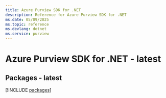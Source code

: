 ```yaml
---
title: Azure Purview SDK for .NET
description: Reference for Azure Purview SDK for .NET
ms.date: 05/09/2025
ms.topic: reference
ms.devlang: dotnet
ms.service: purview
---
```

# Azure Purview SDK for .NET - latest
## Packages - latest
[!INCLUDE [packages](purview-index.md)]